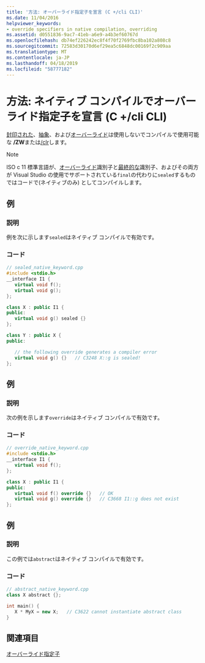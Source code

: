 ```yaml
---
title: '方法: オーバーライド指定子を宣言 (C +/cli CLI)'
ms.date: 11/04/2016
helpviewer_keywords:
- override specifiers in native compilation, overriding
ms.assetid: d0551836-9ac7-41eb-a6e9-a4b3ef60767d
ms.openlocfilehash: db74ef226242ec8f4f70f2769fbc8ba102a808c8
ms.sourcegitcommit: 72583d30170d6ef29ea5c6848dc00169f2c909aa
ms.translationtype: MT
ms.contentlocale: ja-JP
ms.lasthandoff: 04/18/2019
ms.locfileid: "58777182"
---
```

# <a name="how-to-declare-override-specifiers-in-native-compilations-ccli"></a>方法: ネイティブ コンパイルでオーバーライド指定子を宣言 (C +/cli CLI)

[封印された](../extensions/sealed-cpp-component-extensions.md)、[抽象](../extensions/abstract-cpp-component-extensions.md)、および[オーバーライド](../extensions/override-cpp-component-extensions.md)は使用しないでコンパイルで使用可能な **/ZW**または[/clr](../build/reference/clr-common-language-runtime-compilation.md)します。

> [!NOTE]
>  ISO c 11 標準言語が、[オーバーライド](../cpp/override-specifier.md)識別子と[最終的な](../cpp/final-specifier.md)識別子、およびその両方が Visual Studio の使用でサポートされている`final`の代わりに`sealed`するものではコードで(ネイティブのみ) としてコンパイルします。

## <a name="example"></a>例

### <a name="description"></a>説明

例を次に示します`sealed`はネイティブ コンパイルで有効です。

### <a name="code"></a>コード

```cpp
// sealed_native_keyword.cpp
#include <stdio.h>
__interface I1 {
   virtual void f();
   virtual void g();
};

class X : public I1 {
public:
   virtual void g() sealed {}
};

class Y : public X {
public:

   // the following override generates a compiler error
   virtual void g() {}   // C3248 X::g is sealed!
};
```

## <a name="example"></a>例

### <a name="description"></a>説明

次の例を示します`override`はネイティブ コンパイルで有効です。

### <a name="code"></a>コード

```cpp
// override_native_keyword.cpp
#include <stdio.h>
__interface I1 {
   virtual void f();
};

class X : public I1 {
public:
   virtual void f() override {}   // OK
   virtual void g() override {}   // C3668 I1::g does not exist
};
```

## <a name="example"></a>例

### <a name="description"></a>説明

この例では`abstract`はネイティブ コンパイルで有効です。

### <a name="code"></a>コード

```cpp
// abstract_native_keyword.cpp
class X abstract {};

int main() {
   X * MyX = new X;   // C3622 cannot instantiate abstract class
}
```

## <a name="see-also"></a>関連項目

[オーバーライド指定子](../extensions/override-specifiers-cpp-component-extensions.md)
